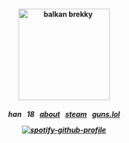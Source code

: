 <h4 align="center">
<img src="https://encrypted-tbn0.gstatic.com/images?q=tbn:ANd9GcR6tIgicaSOtqi-3LRqdFEVZnFa_2l8Vj5XJA&s" height="180" alt="balkan brekky">
<br>
</h4>
<h5 align="center">
  
han⠀18⠀[about](https://rentry.co/su)⠀[steam](https://steamcommunity.com/id/katocha)⠀[guns.lol](https://guns.lol/mudd)
  
[![spotify-github-profile](https://spotify-github-profile.kittinanx.com/api/view?uid=31vtbuwnddbfyyyerbtfpo6mwpae&cover_image=true&theme=natemoo-re&show_offline=false&background_color=121212&interchange=false&bar_color=000000&bar_color_cover=false)](https://github.com/kittinan/spotify-github-profile)
